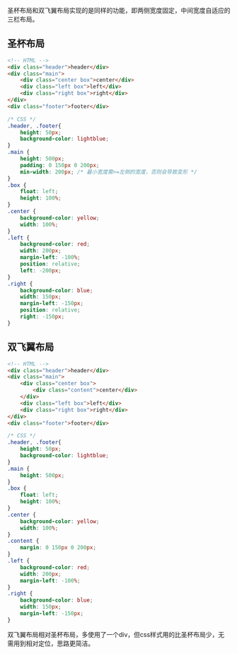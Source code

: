 圣杯布局和双飞翼布局实现的是同样的功能，即两侧宽度固定，中间宽度自适应的三栏布局。

## 圣杯布局

```html
<!-- HTML -->
<div class="header">header</div>
<div class="main">
    <div class="center box">center</div>
    <div class="left box">left</div>
    <div class="right box">right</div>
</div>
<div class="footer">footer</div>
```

```css
/* CSS */
.header, .footer{
    height: 50px;
    background-color: lightblue;
}
.main {
    height: 500px;
    padding: 0 150px 0 200px;
    min-width: 200px; /* 最小宽度需>=左侧的宽度，否则会导致变形 */
}
.box {
    float: left;
    height: 100%;
}
.center {
    background-color: yellow;
    width: 100%;
}
.left {
    background-color: red;
    width: 200px;
    margin-left: -100%;
    position: relative;
    left: -200px;
}
.right {
    background-color: blue;
    width: 150px;
    margin-left: -150px;
    position: relative;
    right: -150px;
}
```

## 双飞翼布局

```html
<!-- HTML -->
<div class="header">header</div>
<div class="main">
    <div class="center box">
        <div class="content">center</div>
    </div>
    <div class="left box">left</div>
    <div class="right box">right</div>
</div>
<div class="footer">footer</div>
```

```css
/* CSS */
.header, .footer{
    height: 50px;
    background-color: lightblue;
}
.main {
    height: 500px;
}
.box {
    float: left;
    height: 100%;
}
.center {
    background-color: yellow;
    width: 100%;
}
.content {
    margin: 0 150px 0 200px;
}
.left {
    background-color: red;
    width: 200px;
    margin-left: -100%;
}
.right {
    background-color: blue;
    width: 150px;
    margin-left: -150px;
}
```

双飞翼布局相对圣杯布局，多使用了一个div，但css样式用的比圣杯布局少，无需用到相对定位，思路更简洁。


<Vssue 
    :options="{ labels: [$page.relativePath.split('/')[0]] }" 
    :title="$page.relativePath.split('/')[1]" 
/>